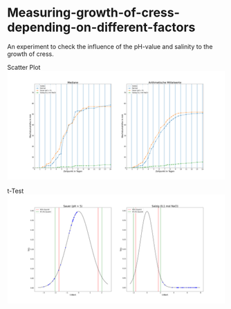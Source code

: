# Measuring-growth-of-cress-depending-on-different-factors
An experiment to check the influence of the pH-value and salinity to the growth of cress.

Scatter Plot
![Heights](Results/ScatterPlot.png)

t-Test
![Heights](Results/t_tests.png)

